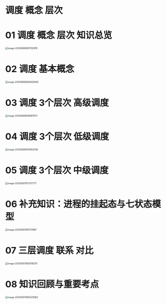 # 调度 概念 层次



# 01 调度 概念 层次 知识总览

<img src="https://cvp.oss-cn-shanghai.aliyuncs.com/picgo/202406060811125.png" alt="image-20240606081132976" style="zoom: 50%;" />



# 02 调度 基本概念

<img src="https://cvp.oss-cn-shanghai.aliyuncs.com/picgo/202406060826339.png" alt="image-20240606082628082" style="zoom:50%;" />



# 03 调度 3个层次 高级调度

<img src="https://cvp.oss-cn-shanghai.aliyuncs.com/picgo/202406060849323.png" alt="image-20240606084901011" style="zoom:50%;" />



# 04 调度 3个层次 低级调度

<img src="https://cvp.oss-cn-shanghai.aliyuncs.com/picgo/202406061008840.png" alt="image-20240606100854748" style="zoom: 50%;" />



# 05 调度 3个层次 中级调度

<img src="https://cvp.oss-cn-shanghai.aliyuncs.com/picgo/202405010721947.png" alt="image-20240501072117777" style="zoom:50%;" />



# 06 补充知识：进程的挂起态与七状态模型

<img src="https://cvp.oss-cn-shanghai.aliyuncs.com/picgo/202405010917063.png" alt="image-20240501091731681" style="zoom:50%;" />



# 07 三层调度 联系 对比

<img src="https://cvp.oss-cn-shanghai.aliyuncs.com/picgo/202405010835664.png" alt="image-20240501083516370" style="zoom:50%;" />



# 08 知识回顾与重要考点

<img src="https://cvp.oss-cn-shanghai.aliyuncs.com/picgo/202405010854300.png" alt="image-20240501085420062" style="zoom:50%;" />
